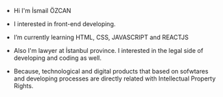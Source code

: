 - Hi I'm İsmail ÖZCAN
- I interested in front-end developing. 
- I’m currently learning HTML, CSS, JAVASCRIPT and REACTJS

- Also I'm lawyer at İstanbul province. I interested in the legal side of developing and coding as well. 
- Because, technological and digital products that based on sofwtares and developing processes are directly related with Intellectual Property Rights. 
